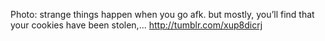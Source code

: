 Photo: strange things happen when you go afk. but mostly, you’ll find that your cookies have been stolen,... http://tumblr.com/xup8dicrj